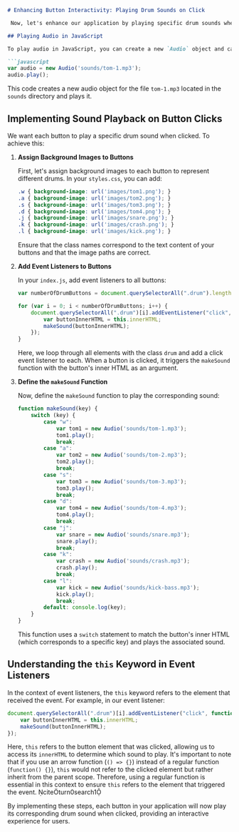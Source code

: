 ```markdown
# Enhancing Button Interactivity: Playing Drum Sounds on Click

 Now, let's enhance our application by playing specific drum sounds when each button is clicked.

## Playing Audio in JavaScript

To play audio in JavaScript, you can create a new `Audio` object and call its `play()` method. Here's how:

```javascript
var audio = new Audio('sounds/tom-1.mp3');
audio.play();
```

This code creates a new audio object for the file `tom-1.mp3` located in the `sounds` directory and plays it.

## Implementing Sound Playback on Button Clicks

We want each button to play a specific drum sound when clicked. To achieve this:

1. **Assign Background Images to Buttons**

   First, let's assign background images to each button to represent different drums. In your `styles.css`, you can add:

   ```css
   .w { background-image: url('images/tom1.png'); }
   .a { background-image: url('images/tom2.png'); }
   .s { background-image: url('images/tom3.png'); }
   .d { background-image: url('images/tom4.png'); }
   .j { background-image: url('images/snare.png'); }
   .k { background-image: url('images/crash.png'); }
   .l { background-image: url('images/kick.png'); }
   ```

   Ensure that the class names correspond to the text content of your buttons and that the image paths are correct.

2. **Add Event Listeners to Buttons**

   In your `index.js`, add event listeners to all buttons:

   ```javascript
   var numberOfDrumButtons = document.querySelectorAll(".drum").length;

   for (var i = 0; i < numberOfDrumButtons; i++) {
       document.querySelectorAll(".drum")[i].addEventListener("click", function() {
           var buttonInnerHTML = this.innerHTML;
           makeSound(buttonInnerHTML);
       });
   }
   ```

   Here, we loop through all elements with the class `drum` and add a click event listener to each. When a button is clicked, it triggers the `makeSound` function with the button's inner HTML as an argument.

3. **Define the `makeSound` Function**

   Now, define the `makeSound` function to play the corresponding sound:

   ```javascript
   function makeSound(key) {
       switch (key) {
           case "w":
               var tom1 = new Audio('sounds/tom-1.mp3');
               tom1.play();
               break;
           case "a":
               var tom2 = new Audio('sounds/tom-2.mp3');
               tom2.play();
               break;
           case "s":
               var tom3 = new Audio('sounds/tom-3.mp3');
               tom3.play();
               break;
           case "d":
               var tom4 = new Audio('sounds/tom-4.mp3');
               tom4.play();
               break;
           case "j":
               var snare = new Audio('sounds/snare.mp3');
               snare.play();
               break;
           case "k":
               var crash = new Audio('sounds/crash.mp3');
               crash.play();
               break;
           case "l":
               var kick = new Audio('sounds/kick-bass.mp3');
               kick.play();
               break;
           default: console.log(key);
       }
   }
   ```

   This function uses a `switch` statement to match the button's inner HTML (which corresponds to a specific key) and plays the associated sound.

## Understanding the `this` Keyword in Event Listeners

In the context of event listeners, the `this` keyword refers to the element that received the event. For example, in our event listener:

```javascript
document.querySelectorAll(".drum")[i].addEventListener("click", function() {
    var buttonInnerHTML = this.innerHTML;
    makeSound(buttonInnerHTML);
});
```

Here, `this` refers to the button element that was clicked, allowing us to access its `innerHTML` to determine which sound to play. It's important to note that if you use an arrow function (`() => {}`) instead of a regular function (`function() {}`), `this` would not refer to the clicked element but rather inherit from the parent scope. Therefore, using a regular function is essential in this context to ensure `this` refers to the element that triggered the event. citeturn0search1

By implementing these steps, each button in your application will now play its corresponding drum sound when clicked, providing an interactive experience for users.
```  